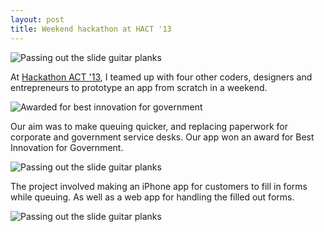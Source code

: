 ```yaml
---
layout: post
title: Weekend hackathon at HACT '13
---
```


![Passing out the slide guitar planks](https://lh5.googleusercontent.com/-K_leSuSbpMU/UqpVn58ZKSI/AAAAAAAAA0I/JWpquM5w-Ak/w500/hackathon.jpg)

At [Hackathon ACT '13](http://hact.org), I teamed up with four other coders, designers and entrepreneurs to prototype an app from scratch in a weekend.

![Awarded for best innovation for government](https://lh3.googleusercontent.com/-xvI_xwfOXM4/UqpRMeXIu6I/AAAAAAAAAz4/r6yVX0APgBw/w500/hact-award.jpg)

Our aim was to make queuing quicker, and replacing paperwork for corporate and government service desks. Our app won an award for Best Innovation for Government.

![Passing out the slide guitar planks](https://lh3.googleusercontent.com/-hGSm4L0f6QA/UqpOZXr7faI/AAAAAAAAAzk/667oW0m3kD8/w500/formaq.png)

The project involved making an iPhone app for customers to fill in forms while queuing. As well as a web app for handling the filled out forms.

![Passing out the slide guitar planks](https://lh3.googleusercontent.com/-Nfw7P3lvYOo/UqpOZCedItI/AAAAAAAAAzg/WFDYnwAa5cU/iphone-app.png)
